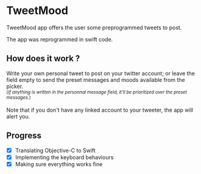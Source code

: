 # TweetMood
TweetMood app offers the user some preprogrammed tweets to post.

The app was reprogrammed in swift code.

## How does it work ?
Write your own personal tweet to post on your twitter account; or leave the field empty to send the preset messages and moods available from the picker.
<br><sub>(*If anything is written in the personnal message field, it'll be prioritized over the preset messages.*)</sub>
<br><br>Note that if you don't have any linked account to your tweeter, the app will alert you.

## Progress
- [x] Translating Objective-C to Swift
- [x] Implementing the keyboard behaviours
- [x] Making sure everything works fine
